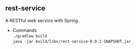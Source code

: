 ## rest-service

A RESTful web service with Spring.

- Commands  
    `./gradlew build`  
    `java -jar build/libs/rest-service-0.0.1-SNAPSHOT.jar` 